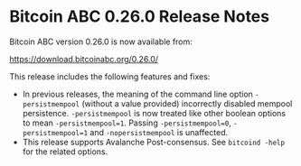 # Bitcoin ABC 0.26.0 Release Notes

Bitcoin ABC version 0.26.0 is now available from:

  <https://download.bitcoinabc.org/0.26.0/>

This release includes the following features and fixes:
- In previous releases, the meaning of the command line option
  `-persistmempool` (without a value provided) incorrectly disabled mempool
  persistence.  `-persistmempool` is now treated like other boolean options to
  mean `-persistmempool=1`. Passing `-persistmempool=0`, `-persistmempool=1`
  and `-nopersistmempool` is unaffected.
- This release supports Avalanche Post-consensus. See `bitcoind -help` for the
  related options.
